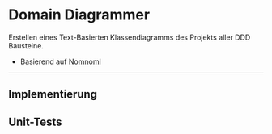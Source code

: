 # Domain Diagrammer
Erstellen eines Text-Basierten Klassendiagramms des Projekts aller DDD Bausteine.

- Basierend auf  [Nomnoml](https://nomnoml.com/)

<hr/>

## Implementierung

## Unit-Tests